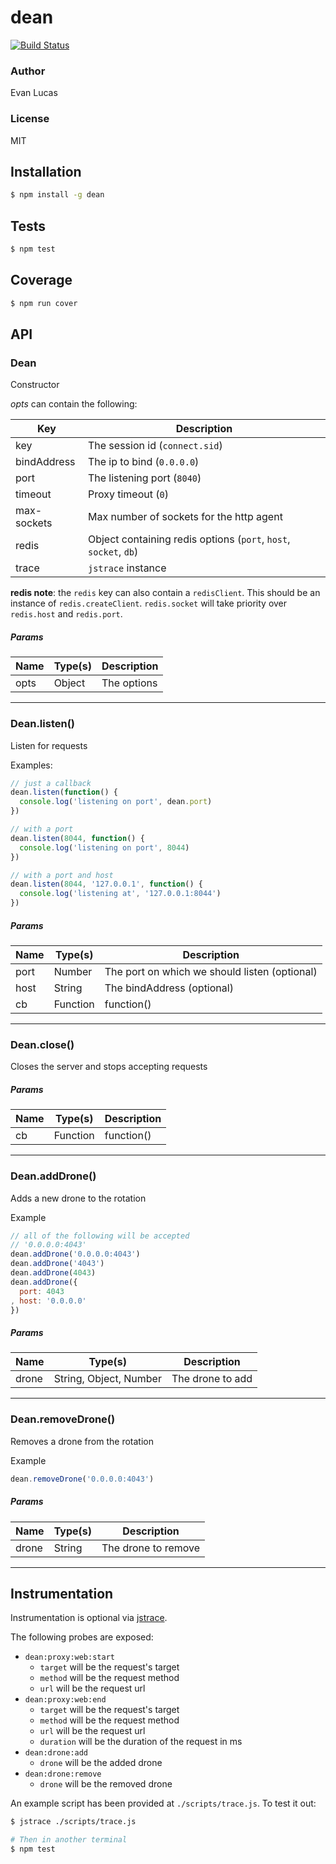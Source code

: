 # dean
[![Build Status](https://circleci.com/gh/GAWMiners/dean.png?circle-token=ca1a2feb220cc3f7e4cf02228ca08f87b102cc83)](https://circleci.com/gh/GAWMiners/dean)

### Author
Evan Lucas

### License
MIT

## Installation
```bash
$ npm install -g dean
```

## Tests
```bash
$ npm test
```

## Coverage
```bash
$ npm run cover
```

## API

### Dean

Constructor

_opts_ can contain the following:

| Key | Description |
| --- | ----- |
| key | The session id (`connect.sid`) |
| bindAddress | The ip to bind (`0.0.0.0`) |
| port | The listening port (`8040`) |
| timeout | Proxy timeout (`0`) |
| max-sockets | Max number of sockets for the http agent |
| redis | Object containing redis options (`port`, `host`, `socket`, `db`) |
| trace | `jstrace` instance |

**redis note**: the `redis` key can also contain a `redisClient`. This
should be an instance of `redis.createClient`. `redis.socket` will
take priority over `redis.host` and `redis.port`.

##### Params
| Name | Type(s) | Description |
| ---- | ------- | ----------- |
| opts | Object | The options |


***

### Dean.listen()

Listen for requests

Examples:

```js
// just a callback
dean.listen(function() {
  console.log('listening on port', dean.port)
})

// with a port
dean.listen(8044, function() {
  console.log('listening on port', 8044)
})

// with a port and host
dean.listen(8044, '127.0.0.1', function() {
  console.log('listening at', '127.0.0.1:8044')
})
```

##### Params
| Name | Type(s) | Description |
| ---- | ------- | ----------- |
| port | Number | The port on which we should listen (optional) |
| host | String | The bindAddress (optional) |
| cb | Function | function() |


***

### Dean.close()

Closes the server and stops accepting requests

##### Params
| Name | Type(s) | Description |
| ---- | ------- | ----------- |
| cb | Function | function() |


***

### Dean.addDrone()

Adds a new drone to the rotation

Example

```js
// all of the following will be accepted
// '0.0.0.0:4043'
dean.addDrone('0.0.0.0:4043')
dean.addDrone('4043')
dean.addDrone(4043)
dean.addDrone({
  port: 4043
, host: '0.0.0.0'
})
```

##### Params
| Name | Type(s) | Description |
| ---- | ------- | ----------- |
| drone | String, Object, Number | The drone to add |


***

### Dean.removeDrone()

Removes a drone from the rotation

Example

```js
dean.removeDrone('0.0.0.0:4043')
```

##### Params
| Name | Type(s) | Description |
| ---- | ------- | ----------- |
| drone | String | The drone to remove |


***
## Instrumentation

Instrumentation is optional via [jstrace](https://github.com/jstrace/jstrace).

The following probes are exposed:

- `dean:proxy:web:start`
  - `target` will be the request's target
  - `method` will be the request method
  - `url` will be the request url
- `dean:proxy:web:end`
  - `target` will be the request's target
  - `method` will be the request method
  - `url` will be the request url
  - `duration` will be the duration of the request in ms
- `dean:drone:add`
  - `drone` will be the added drone
- `dean:drone:remove`
  - `drone` will be the removed drone

An example script has been provided at `./scripts/trace.js`. To test it out:

```bash
$ jstrace ./scripts/trace.js

# Then in another terminal
$ npm test
```
